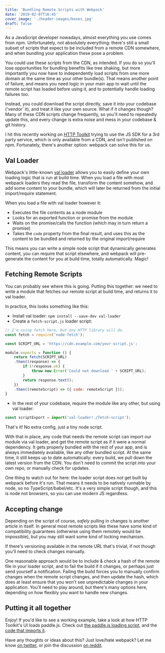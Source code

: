 ```yaml
---
title: 'Bundling Remote Scripts with Webpack'
date: '2019-02-07T16:45'
cover_image: './header-images/boxes.jpg'
draft: false
---
```


As a JavaScript developer nowadays, almost everything you use comes from npm. Unfortunately, not absolutely everything: there's still a small subset of scripts that expect to be included from a remote CDN somewhere, and when bundling your application these pose a problem.

You could use these scripts from the CDN, as intended. If you do so you'll lose opportunities for bundling benefits like tree shaking, but more importantly you now have to independently load scripts from one more domain at the same time as your other bundle(s). That means another point of failure, and means you need logic in your main app to wait until the remote script has loaded before using it, and to potentially handle loading failures too.

Instead, you could download the script directly, save it into your codebase ('vendor' it), and treat it like your own source. What if it changes though? Many of these CDN scripts change frequently, so you'll need to repeatedly update this, and every change is extra noise and mess in your codebase & git history.

I hit this recently working on [HTTP Toolkit](https://httptoolkit.com) trying to use the JS SDK for a 3rd party service, which is only available from a CDN, and isn't published on npm. Fortunately, there's another option: webpack can solve this for us.

## Val Loader

Webpack's little-known [val loader](https://github.com/webpack-contrib/val-loader) allows you to easily define your own loading logic that is run at build time. When you load a file with most webpack loaders they read the file, transform the content somehow, and add some content to your bundle, which will later be returned from the initial import/require statement.

When you load a file with val loader however it:

* Executes the file contents as a node module
* Looks for an exported function or promise from the module
* Waits on the promise/calls the function (which may in turn return a promise)
* Takes the `code` property from the final result, and uses this as the content to be bundled and returned by the original import/require

This means you can write a simple node script that dynamically generates content, you can require that script elsewhere, and webpack will pre-generate the content for you at build time, totally automatically. Magic!

## Fetching Remote Scripts

You can probably see where this is going. Putting this together: we need to write a module that fetches our remote script at build time, and returns it to val loader.

In practice, this looks something like this:

* Install val loader: `npm install --save-dev val-loader`
* Create a `fetch-script.js` loader script:

```js
// I'm using fetch here, but any HTTP library will do.
const fetch = require('node-fetch');

const SCRIPT_URL = 'https://cdn.example.com/your-script.js';

module.exports = function () {
    return fetch(SCRIPT_URL)
    .then((response) => {
        if (!response.ok) {
            throw new Error('Could not download ' + SCRIPT_URL);
        }
        return response.text();
    })
    .then((remoteScript) => ({ code: remoteScript }));
}
```
* In the rest of your codebase, require the module like any other, but using val loader:

```js
const scriptExport = import('val-loader!./fetch-script');
```

That's it! No extra config, just a tiny node script.

With that in place, any code that needs the remote script can import our module via val loader, and get the remote script as if it were a normal dependency. It gets properly bundled with the rest of your app, and is always immediately available, like any other bundled script. At the same time, it still keeps up to date automatically: every build, we pull down the latest version from the CDN. You don't need to commit the script into your own repo, or manually check for updates.

One thing to watch out for here: the loader script does _not_ get built by webpack before it's run. That means it needs to be natively runnable by node, so no TypeScript/babel/etc. It's a very simple script though, and this is node not browsers, so you can use modern JS regardless.

## Accepting change

Depending on the script of course, _safely_ pulling in changes is another article in itself. In general most remote scripts like these have some kind of compatibility guarantees (otherwise using them remotely would be impossible), but you may still want some kind of locking mechanism.

If there's versioning available in the remote URL that's trivial, if not though you'll need to check changes manually.

One reasonable approach would be to include & check a hash of the remote file in your loader script, and to fail the build if it changes, or perhaps just send yourself a notification. Failing the build forces you to manually confirm changes when the remote script changes, and then update the hash, which does at least ensure that you won't see unpredictable changes in your application. You'll need to play around, but there's many options here, depending on how flexibly you want to handle new changes.

## Putting it all together

Enjoy! If you'd like to see a working example, take a look at how HTTP Toolkit's UI loads paddle.js. Check out [the paddle.js loading script](https://github.com/httptoolkit/httptoolkit-ui/blob/1aa71b9/src/model/account/paddle.js), and the [code that imports it](https://github.com/httptoolkit/httptoolkit-ui/blob/1aa71b9/src/model/account/subscriptions.ts#L3).

Have any thoughts or ideas about this? Just love/hate webpack? Let me know [on twitter](https://twitter.com/httptoolkit), or join the discussion [on reddit](https://www.reddit.com/r/javascript/comments/ao51z2/bundling_remote_scripts_with_webpack).
